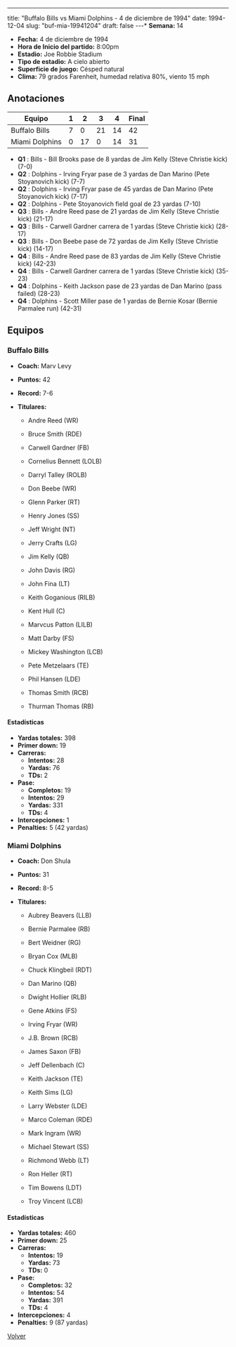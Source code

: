 ---
title: "Buffalo Bills vs Miami Dolphins - 4 de diciembre de 1994"
date: 1994-12-04
slug: "buf-mia-19941204"
draft: false
---* **Semana:** 14
* **Fecha:** 4 de diciembre de 1994
* **Hora de Inicio del partido:** 8:00pm
* **Estadio:** Joe Robbie Stadium
* **Tipo de estadio:** A cielo abierto
* **Superficie de juego:** Césped natural
* **Clima:** 79 grados Farenheit, humedad relativa 80%, viento 15 mph




## Anotaciones
| Equipo | 1 | 2 | 3 | 4 | Final |
|--------|---|---|---|---|-------|
| Buffalo Bills  | 7 | 0 | 21 | 14  | 42 |
| Miami Dolphins  | 0 | 17 | 0 | 14  | 31 |
* **Q1** : Bills - Bill Brooks pase de 8 yardas de Jim Kelly (Steve Christie kick) (7-0)
* **Q2** : Dolphins - Irving Fryar pase de 3 yardas de Dan Marino (Pete Stoyanovich kick) (7-7)
* **Q2** : Dolphins - Irving Fryar pase de 45 yardas de Dan Marino (Pete Stoyanovich kick) (7-17)
* **Q2** : Dolphins - Pete Stoyanovich field goal de 23 yardas (7-10)
* **Q3** : Bills - Andre Reed pase de 21 yardas de Jim Kelly (Steve Christie kick) (21-17)
* **Q3** : Bills - Carwell Gardner carrera de 1 yardas (Steve Christie kick) (28-17)
* **Q3** : Bills - Don Beebe pase de 72 yardas de Jim Kelly (Steve Christie kick) (14-17)
* **Q4** : Bills - Andre Reed pase de 83 yardas de Jim Kelly (Steve Christie kick) (42-23)
* **Q4** : Bills - Carwell Gardner carrera de 1 yardas (Steve Christie kick) (35-23)
* **Q4** : Dolphins - Keith Jackson pase de 23 yardas de Dan Marino (pass failed) (28-23)
* **Q4** : Dolphins - Scott Miller pase de 1 yardas de Bernie Kosar (Bernie Parmalee run) (42-31)


## Equipos


### Buffalo Bills
* **Coach:** Marv Levy
* **Puntos:** 42
* **Record:** 7-6
* **Titulares:** 

  * Andre Reed (WR) 

  * Bruce Smith (RDE) 

  * Carwell Gardner (FB) 

  * Cornelius Bennett (LOLB) 

  * Darryl Talley (ROLB) 

  * Don Beebe (WR) 

  * Glenn Parker (RT) 

  * Henry Jones (SS) 

  * Jeff Wright (NT) 

  * Jerry Crafts (LG) 

  * Jim Kelly (QB) 

  * John Davis (RG) 

  * John Fina (LT) 

  * Keith Goganious (RILB) 

  * Kent Hull (C) 

  * Marvcus Patton (LILB) 

  * Matt Darby (FS) 

  * Mickey Washington (LCB) 

  * Pete Metzelaars (TE) 

  * Phil Hansen (LDE) 

  * Thomas Smith (RCB) 

  * Thurman Thomas (RB) 

#### Estadísticas
* **Yardas totales:** 398
* **Primer down:** 19
* **Carreras:**
  * **Intentos:** 28
  * **Yardas:** 76
  * **TDs:** 2
* **Pase:**
  * **Completos:** 19
  * **Intentos:** 29
  * **Yardas:** 331
  * **TDs:** 4
* **Intercepciones:** 1
* **Penalties:** 5 (42 yardas)

### Miami Dolphins
* **Coach:** Don Shula
* **Puntos:** 31
* **Record:** 8-5
* **Titulares:** 

  * Aubrey Beavers (LLB) 

  * Bernie Parmalee (RB) 

  * Bert Weidner (RG) 

  * Bryan Cox (MLB) 

  * Chuck Klingbeil (RDT) 

  * Dan Marino (QB) 

  * Dwight Hollier (RLB) 

  * Gene Atkins (FS) 

  * Irving Fryar (WR) 

  * J.B. Brown (RCB) 

  * James Saxon (FB) 

  * Jeff Dellenbach (C) 

  * Keith Jackson (TE) 

  * Keith Sims (LG) 

  * Larry Webster (LDE) 

  * Marco Coleman (RDE) 

  * Mark Ingram (WR) 

  * Michael Stewart (SS) 

  * Richmond Webb (LT) 

  * Ron Heller (RT) 

  * Tim Bowens (LDT) 

  * Troy Vincent (LCB) 

#### Estadísticas
* **Yardas totales:** 460
* **Primer down:** 25
* **Carreras:**
  * **Intentos:** 19
  * **Yardas:** 73
  * **TDs:** 0
* **Pase:**
  * **Completos:** 32
  * **Intentos:** 54
  * **Yardas:** 391
  * **TDs:** 4
* **Intercepciones:** 4
* **Penalties:** 9 (87 yardas)


[Volver](/historia/1994)
